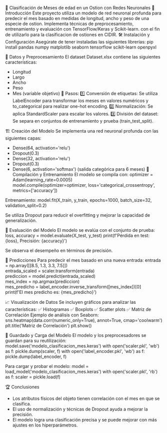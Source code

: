🧠 Clasificación de Meses de edad en un Ostion con Redes Neuronales
📌 Introducción
Este proyecto utiliza un modelo de red neuronal profunda para predecir el mes basado en medidas de longitud, ancho y peso de una especie de ostion. Implementa técnicas de preprocesamiento, entrenamiento y evaluación con TensorFlow/Keras y Scikit-learn. con el fin de utilizarlo para la clasificacion de ostiones en CIDIR.
🛠 Instalación y Configuración
Asegúrate de tener instaladas las siguientes librerías:
pip install pandas numpy matplotlib seaborn tensorflow scikit-learn openpyxl

📂 Datos y Preprocesamiento
El dataset Dataset.xlsx contiene las siguientes características:
- Longitud
- Largo
- Ancho
- Peso
- Mes (variable objetivo)
📑 Pasos:
1️⃣ Conversión de etiquetas: Se utiliza LabelEncoder para transformar los meses en valores numéricos y to_categorical para realizar one-hot encoding.
2️⃣ Normalización: Se aplica StandardScaler para escalar los valores.
3️⃣ División del dataset: Se separa en conjuntos de entrenamiento y prueba (train_test_split).

🏗 Creación del Modelo
Se implementa una red neuronal profunda con las siguientes capas:
- Dense(64, activation='relu')
- Dropout(0.3)
- Dense(32, activation='relu')
- Dropout(0.3)
- Dense(6, activation='softmax') (salida categórica para 6 meses)
🔧 Compilación y Entrenamiento
El modelo se compila con:
optimizer = Adam(learning_rate=0.0005)  
model.compile(optimizer=optimizer, loss='categorical_crossentropy', metrics=['accuracy'])


Entrenamiento:
model.fit(X_train, y_train, epochs=1000, batch_size=32, validation_split=0.2)


Se utiliza Dropout para reducir el overfitting y mejorar la capacidad de generalización.

🎯 Evaluación del Modelo
El modelo se evalúa con el conjunto de prueba:
loss, accuracy = model.evaluate(X_test, y_test)
print(f'Pérdida en test: {loss}, Precisión: {accuracy}')


Se observa el desempeño en términos de precisión.

🔮 Predicciones
Para predecir el mes basado en una nueva entrada:
entrada = np.array([[8.5, 1.3, 3.3, 7.5]])  
entrada_scaled = scaler.transform(entrada)  
prediccion = model.predict(entrada_scaled)  
mes_index = np.argmax(prediccion)  
mes_predicho = label_encoder.inverse_transform([mes_index])[0]  
print(f'El mes predicho es: {mes_predicho}')



📈 Visualización de Datos
Se incluyen gráficos para analizar las características:
✅ Histogramas
✅ Boxplots
✅ Scatter plots
✅ Matriz de Correlación
Ejemplo de análisis con Seaborn:
sns.heatmap(data.corr(numeric_only=True), annot=True, cmap='coolwarm')
plt.title('Matriz de Correlación')
plt.show()



💾 Guardado y Carga del Modelo
El modelo y los preprocesadores se guardan para su reutilización:
model.save('modelo_clasificacion_mes.keras')
with open('scaler.pkl', 'wb') as f:
    pickle.dump(scaler, f)
with open('label_encoder.pkl', 'wb') as f:
    pickle.dump(label_encoder, f)


Para cargar y probar el modelo:
model = load_model('modelo_clasificacion_mes.keras')
with open('scaler.pkl', 'rb') as f:
    scaler = pickle.load(f)



🏆 Conclusiones
- Los atributos físicos del objeto tienen correlación con el mes en que se clasifica.
- El uso de normalización y técnicas de Dropout ayuda a mejorar la precisión.
- El modelo logra una clasificación precisa y se puede mejorar con más ajustes en los hiperparámetros.

